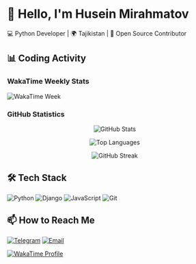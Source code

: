 # 👋 Hello, I'm Husein Mirahmatov 

💻 Python Developer | 🌍 Tajikistan | 🚀 Open Source Contributor

## 📊 Coding Activity

### WakaTime Weekly Stats
![WakaTime Week](https://github-readme-stats.vercel.app/api/wakatime?username=dnneep&layout=compact&theme=radical&range=last_7_days)

### GitHub Statistics
<div align="center">
  
![GitHub Stats](https://github-readme-stats.vercel.app/api?username=huseinmirahmatov&show_icons=true&theme=radical&include_all_commits=true)

![Top Languages](https://github-readme-stats.vercel.app/api/top-langs/?username=huseinmirahmatov&layout=compact&theme=radical&hide_border=true)

![GitHub Streak](https://streak-stats.demolab.com?user=huseinmirahmatov&theme=radical&hide_border=true)

</div>

## 🛠️ Tech Stack
![Python](https://img.shields.io/badge/Python-3776AB?style=for-the-badge&logo=python&logoColor=white)
![Django](https://img.shields.io/badge/Django-092E20?style=for-the-badge&logo=django&logoColor=white)
![JavaScript](https://img.shields.io/badge/JavaScript-F7DF1E?style=for-the-badge&logo=javascript&logoColor=black)
![Git](https://img.shields.io/badge/Git-F05032?style=for-the-badge&logo=git&logoColor=white)

## 📫 How to Reach Me
[![Telegram](https://img.shields.io/badge/Telegram-2CA5E0?style=for-the-badge&logo=telegram&logoColor=white)](https://t.me/your_username)
[![Email](https://img.shields.io/badge/Gmail-D14836?style=for-the-badge&logo=gmail&logoColor=white)](mailto:your.email@gmail.com)

[![WakaTime Profile](https://wakatime.com/badge/user/dnneep.svg)](https://wakatime.com/@dnneep)
